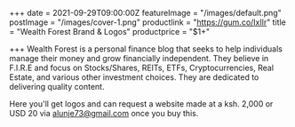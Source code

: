 +++
date = 2021-09-29T09:00:00Z
featureImage = "/images/default.png"
postImage = "/images/cover-1.png"
productlink = "https://gum.co/IxIlr"
title = "Wealth Forest Brand & Logos"
productprice = "$1+"

+++
Wealth Forest is a personal finance blog that seeks to help individuals manage their money and grow financially independent. They believe in F.I.R.E and focus on Stocks/Shares, REITs, ETFs, Cryptocurrencies, Real Estate, and various other investment choices. They are dedicated to delivering quality content.

Here you'll get logos and can request a website made at a ksh. 2,000 or USD 20 via alunje73@gmail.com once you buy this.
